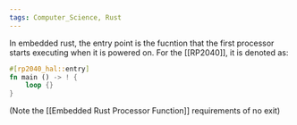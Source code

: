 ```yaml
---
tags: Computer_Science, Rust
---
```


In embedded rust, the entry point is the fucntion that the first processor starts executing when it is powered on. For the [[RP2040]], it is denoted as:

```Rust
#[rp2040_hal::entry]
fn main () -> ! {
	loop {}
}
```

(Note the [[Embedded Rust Processor Function]] requirements of no exit)